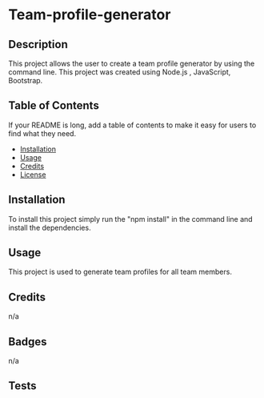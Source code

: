 # Team-profile-generator

## Description

This project allows the user to create a team profile generator by using the command line.
This project was created using Node.js , JavaScript, Bootstrap.

## Table of Contents

If your README is long, add a table of contents to make it easy for users to find what they need.

- [Installation](#installation)
- [Usage](#usage)
- [Credits](#credits)
- [License](#license)

## Installation

To install this project simply run the "npm install" in the command line and install the dependencies.

## Usage

This project is used to generate team profiles for all team members.




## Credits
n/a


## Badges
n/a

## Tests

